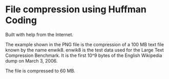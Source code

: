 # File compression using Huffman Coding
Built with help from the Internet.

The example shown in the PNG file is the compression of a 100 MB text file
known by the name enwik8. enwik8 is the test data used for the Large Text
Compression Benchmark. It is the first 10^9 bytes of the English Wikipedia
dump on March 3, 2006.

The file is compressed to 60 MB.
